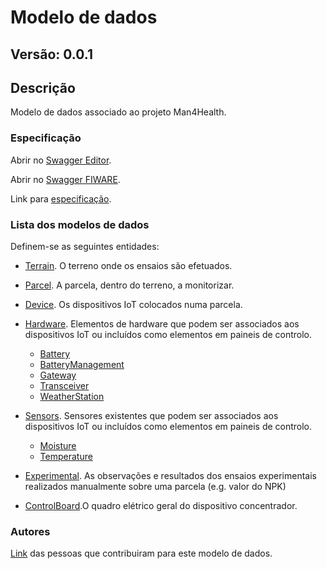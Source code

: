 # Modelo de dados
## Versão: 0.0.1

## Descrição 
Modelo de dados associado ao projeto Man4Health.

### Especificação

Abrir no [Swagger Editor](https://editor.swagger.io/?url=https://raw.githubusercontent.com/jpcoelhoATipbDOTpt/MAN4HEALTH/main/DataModel/swagger.yaml).

Abrir no [Swagger FIWARE](https://swagger.lab.fiware.org/?url=https://raw.githubusercontent.com/jpcoelhoATipbDOTpt/MAN4HEALTH/main/DataModel/swagger.yaml).

Link para [especificação](https://github.com/jpcoelhoATipbDOTpt/MAN4HEALTH/blob/main/DataModel/datamodels.md).

### Lista dos modelos de dados

Definem-se as seguintes entidades:
- [Terrain](https://github.com/jpcoelhoATipbDOTpt/MAN4HEALTH/blob/main/DataModel/Terrain/README.md). O terreno onde os ensaios são efetuados.

- [Parcel](https://github.com/jpcoelhoATipbDOTpt/MAN4HEALTH/blob/main/DataModel/Parcel/README.md). A parcela, dentro do terreno, a monitorizar.

- [Device](https://github.com/jpcoelhoATipbDOTpt/MAN4HEALTH/blob/main/DataModel/Device/README.md). Os dispositivos IoT colocados numa parcela.

- [Hardware](https://github.com/jpcoelhoATipbDOTpt/MAN4HEALTH/blob/main/DataModel/Hardware/README.md). Elementos de hardware que podem ser associados aos dispositivos IoT ou incluídos como elementos em paineis de controlo.
  - [Battery](https://github.com/jpcoelhoATipbDOTpt/MAN4HEALTH/blob/main/DataModel/Hardware/Battery/README.md)
  - [BatteryManagement](https://github.com/jpcoelhoATipbDOTpt/MAN4HEALTH/blob/main/DataModel/Hardware/BatteryManagement/README.md)
  - [Gateway](https://github.com/jpcoelhoATipbDOTpt/MAN4HEALTH/blob/main/DataModel/Hardware/Gateway/README.md)
  - [Transceiver](https://github.com/jpcoelhoATipbDOTpt/MAN4HEALTH/blob/main/DataModel/Hardware/Transceiver/README.md)
  - [WeatherStation](https://github.com/jpcoelhoATipbDOTpt/MAN4HEALTH/blob/main/DataModel/Hardware/WeatherSatation/README.md)

- [Sensors](https://github.com/jpcoelhoATipbDOTpt/MAN4HEALTH/blob/main/DataModel/Sensors/README.md). Sensores existentes que podem ser associados aos dispositivos IoT ou incluídos como elementos em paineis de controlo.
  - [Moisture](https://github.com/jpcoelhoATipbDOTpt/MAN4HEALTH/blob/main/DataModel/Sensors/Moisture/README.md)
  - [Temperature](https://github.com/jpcoelhoATipbDOTpt/MAN4HEALTH/blob/main/DataModel/Sensors/Temperature/README.md)
  
- [Experimental](https://github.com/jpcoelhoATipbDOTpt/MAN4HEALTH/blob/main/DataModel/Experimental/README.md). As observações e resultados dos ensaios experimentais realizados manualmente sobre uma parcela (e.g. valor do NPK)

- [ControlBoard](https://github.com/jpcoelhoATipbDOTpt/MAN4HEALTH/blob/main/DataModel/ControlBoard/README.md).O quadro elétrico geral do dispositivo concentrador.


### Autores
[Link](https://github.com/jpcoelhoATipbDOTpt/MAN4HEALTH/blob/main/contribuidores.yaml) das pessoas que contribuiram para este modelo de dados.
